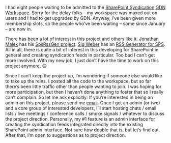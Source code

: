 I had eight people waiting to be admitted to the [SharePoint
Syndication](http://devhawk.net/prj_SharePointSynd.aspx) [GDN
Workspace](http://www.gotdotnet.com/Community/Workspaces/workspace.aspx?id=bef1fffe-6d20-42c8-a72d-ae7e9a5a194b).
Sorry for the delay folks – my workspace was maxed out on users and I
had to get upgraded by GDN. Anyway, I’ve been given more membership
slots, so the people who’ve been waiting – some since January – are now
in.

There has been a lot of interest in this project and others like it.
[Jonathan Malek](http://www.jonathanmalek.com/blog/) has his [SpsRssGen
project](http://www.jonathanmalek.com/blog/articles/179.aspx). [Sig
Weber](http://www.asaris-matrix.com/sweber/playground/default.aspx) has
an [RSS Generator for
SPS](http://www.asaris-matrix.com/sweber/playground/Lists/Announcements/DispForm.aspx?ID=23&Source=http://www.asaris-matrix.com/sweber/playground/default.aspx).
All in all, there is quite a bit of interest in this developing for
SharePoint in general and creating syndication feeds in particular. Too
bad I can’t get more involved. With my new job, I just don’t have the
time to work on this project anymore.
:frowning:

Since I can’t keep the project up, I’m wondering if someone else would
like to take up the reins. I posted all the code to the workspace, but
so far there’s been little traffic other than people wanting to join. I
was hoping for more participation, but then I haven’t done anything to
foster that so I really can’t complain. So let me ask explicitly: If
you’re interested in being an admin on this project, please send me
[email](mailto:hpierson@microsoft.com?subject=SPSynd). Once I get an
admin (or two) and a core group of interested developers, I’ll start
hosting chats / email lists / live meetings / conference calls / smoke
signals / whatever to discuss the project direction. Personally, my \#1
feature is an admin interface for creating the syndication feeds
integrated directly into the existing SharePoint admin interface. Not
sure how doable that is, but let’s find out. After that, I’m open to
suggestions as to project direction.

